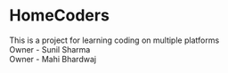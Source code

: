 # HomeCoders
This is a project for learning coding on multiple platforms <br>
Owner - Sunil Sharma <br>
Owner  - Mahi Bhardwaj
